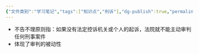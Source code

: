 ```yaml
---
{"文件类别":"学习笔记","tags":["知识点","刑诉"],"dg-publish":true,"permalink":"/学习笔记studyup/刑事诉讼法/不告不理原则/","dgPassFrontmatter":true,"created":"2024-09-12T12:23:03.536+08:00","updated":"2024-10-23T12:03:30.811+08:00"}
---
```


- 不告不理原则指：如果没有法定控诉机关或个人的起诉，法院就不能主动审判任何刑事案件
- 体现了审判的被动性
